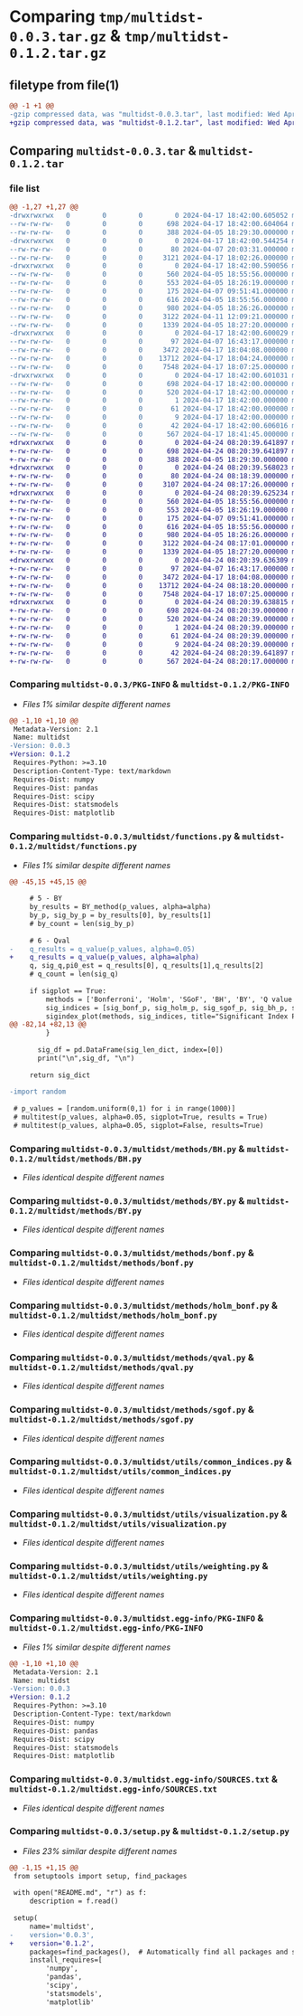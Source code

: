 # Comparing `tmp/multidst-0.0.3.tar.gz` & `tmp/multidst-0.1.2.tar.gz`

## filetype from file(1)

```diff
@@ -1 +1 @@
-gzip compressed data, was "multidst-0.0.3.tar", last modified: Wed Apr 17 18:42:00 2024, max compression
+gzip compressed data, was "multidst-0.1.2.tar", last modified: Wed Apr 24 08:20:39 2024, max compression
```

## Comparing `multidst-0.0.3.tar` & `multidst-0.1.2.tar`

### file list

```diff
@@ -1,27 +1,27 @@
-drwxrwxrwx   0        0        0        0 2024-04-17 18:42:00.605052 multidst-0.0.3/
--rw-rw-rw-   0        0        0      698 2024-04-17 18:42:00.604064 multidst-0.0.3/PKG-INFO
--rw-rw-rw-   0        0        0      388 2024-04-05 18:29:30.000000 multidst-0.0.3/README.md
-drwxrwxrwx   0        0        0        0 2024-04-17 18:42:00.544254 multidst-0.0.3/multidst/
--rw-rw-rw-   0        0        0       80 2024-04-07 20:03:31.000000 multidst-0.0.3/multidst/__init__.py
--rw-rw-rw-   0        0        0     3121 2024-04-17 18:02:26.000000 multidst-0.0.3/multidst/functions.py
-drwxrwxrwx   0        0        0        0 2024-04-17 18:42:00.590056 multidst-0.0.3/multidst/methods/
--rw-rw-rw-   0        0        0      560 2024-04-05 18:55:56.000000 multidst-0.0.3/multidst/methods/BH.py
--rw-rw-rw-   0        0        0      553 2024-04-05 18:26:19.000000 multidst-0.0.3/multidst/methods/BY.py
--rw-rw-rw-   0        0        0      175 2024-04-07 09:51:41.000000 multidst-0.0.3/multidst/methods/__init__.py
--rw-rw-rw-   0        0        0      616 2024-04-05 18:55:56.000000 multidst-0.0.3/multidst/methods/bonf.py
--rw-rw-rw-   0        0        0      980 2024-04-05 18:26:26.000000 multidst-0.0.3/multidst/methods/holm_bonf.py
--rw-rw-rw-   0        0        0     3122 2024-04-11 12:09:21.000000 multidst-0.0.3/multidst/methods/qval.py
--rw-rw-rw-   0        0        0     1339 2024-04-05 18:27:20.000000 multidst-0.0.3/multidst/methods/sgof.py
-drwxrwxrwx   0        0        0        0 2024-04-17 18:42:00.600029 multidst-0.0.3/multidst/utils/
--rw-rw-rw-   0        0        0       97 2024-04-07 16:43:17.000000 multidst-0.0.3/multidst/utils/__init__.py
--rw-rw-rw-   0        0        0     3472 2024-04-17 18:04:08.000000 multidst-0.0.3/multidst/utils/common_indices.py
--rw-rw-rw-   0        0        0    13712 2024-04-17 18:04:24.000000 multidst-0.0.3/multidst/utils/visualization.py
--rw-rw-rw-   0        0        0     7548 2024-04-17 18:07:25.000000 multidst-0.0.3/multidst/utils/weighting.py
-drwxrwxrwx   0        0        0        0 2024-04-17 18:42:00.601031 multidst-0.0.3/multidst.egg-info/
--rw-rw-rw-   0        0        0      698 2024-04-17 18:42:00.000000 multidst-0.0.3/multidst.egg-info/PKG-INFO
--rw-rw-rw-   0        0        0      520 2024-04-17 18:42:00.000000 multidst-0.0.3/multidst.egg-info/SOURCES.txt
--rw-rw-rw-   0        0        0        1 2024-04-17 18:42:00.000000 multidst-0.0.3/multidst.egg-info/dependency_links.txt
--rw-rw-rw-   0        0        0       61 2024-04-17 18:42:00.000000 multidst-0.0.3/multidst.egg-info/requires.txt
--rw-rw-rw-   0        0        0        9 2024-04-17 18:42:00.000000 multidst-0.0.3/multidst.egg-info/top_level.txt
--rw-rw-rw-   0        0        0       42 2024-04-17 18:42:00.606016 multidst-0.0.3/setup.cfg
--rw-rw-rw-   0        0        0      567 2024-04-17 18:41:45.000000 multidst-0.0.3/setup.py
+drwxrwxrwx   0        0        0        0 2024-04-24 08:20:39.641897 multidst-0.1.2/
+-rw-rw-rw-   0        0        0      698 2024-04-24 08:20:39.641897 multidst-0.1.2/PKG-INFO
+-rw-rw-rw-   0        0        0      388 2024-04-05 18:29:30.000000 multidst-0.1.2/README.md
+drwxrwxrwx   0        0        0        0 2024-04-24 08:20:39.568023 multidst-0.1.2/multidst/
+-rw-rw-rw-   0        0        0       80 2024-04-24 08:18:39.000000 multidst-0.1.2/multidst/__init__.py
+-rw-rw-rw-   0        0        0     3107 2024-04-24 08:17:26.000000 multidst-0.1.2/multidst/functions.py
+drwxrwxrwx   0        0        0        0 2024-04-24 08:20:39.625234 multidst-0.1.2/multidst/methods/
+-rw-rw-rw-   0        0        0      560 2024-04-05 18:55:56.000000 multidst-0.1.2/multidst/methods/BH.py
+-rw-rw-rw-   0        0        0      553 2024-04-05 18:26:19.000000 multidst-0.1.2/multidst/methods/BY.py
+-rw-rw-rw-   0        0        0      175 2024-04-07 09:51:41.000000 multidst-0.1.2/multidst/methods/__init__.py
+-rw-rw-rw-   0        0        0      616 2024-04-05 18:55:56.000000 multidst-0.1.2/multidst/methods/bonf.py
+-rw-rw-rw-   0        0        0      980 2024-04-05 18:26:26.000000 multidst-0.1.2/multidst/methods/holm_bonf.py
+-rw-rw-rw-   0        0        0     3122 2024-04-24 08:17:01.000000 multidst-0.1.2/multidst/methods/qval.py
+-rw-rw-rw-   0        0        0     1339 2024-04-05 18:27:20.000000 multidst-0.1.2/multidst/methods/sgof.py
+drwxrwxrwx   0        0        0        0 2024-04-24 08:20:39.636309 multidst-0.1.2/multidst/utils/
+-rw-rw-rw-   0        0        0       97 2024-04-07 16:43:17.000000 multidst-0.1.2/multidst/utils/__init__.py
+-rw-rw-rw-   0        0        0     3472 2024-04-17 18:04:08.000000 multidst-0.1.2/multidst/utils/common_indices.py
+-rw-rw-rw-   0        0        0    13712 2024-04-24 08:18:20.000000 multidst-0.1.2/multidst/utils/visualization.py
+-rw-rw-rw-   0        0        0     7548 2024-04-17 18:07:25.000000 multidst-0.1.2/multidst/utils/weighting.py
+drwxrwxrwx   0        0        0        0 2024-04-24 08:20:39.638815 multidst-0.1.2/multidst.egg-info/
+-rw-rw-rw-   0        0        0      698 2024-04-24 08:20:39.000000 multidst-0.1.2/multidst.egg-info/PKG-INFO
+-rw-rw-rw-   0        0        0      520 2024-04-24 08:20:39.000000 multidst-0.1.2/multidst.egg-info/SOURCES.txt
+-rw-rw-rw-   0        0        0        1 2024-04-24 08:20:39.000000 multidst-0.1.2/multidst.egg-info/dependency_links.txt
+-rw-rw-rw-   0        0        0       61 2024-04-24 08:20:39.000000 multidst-0.1.2/multidst.egg-info/requires.txt
+-rw-rw-rw-   0        0        0        9 2024-04-24 08:20:39.000000 multidst-0.1.2/multidst.egg-info/top_level.txt
+-rw-rw-rw-   0        0        0       42 2024-04-24 08:20:39.641897 multidst-0.1.2/setup.cfg
+-rw-rw-rw-   0        0        0      567 2024-04-24 08:20:17.000000 multidst-0.1.2/setup.py
```

### Comparing `multidst-0.0.3/PKG-INFO` & `multidst-0.1.2/PKG-INFO`

 * *Files 1% similar despite different names*

```diff
@@ -1,10 +1,10 @@
 Metadata-Version: 2.1
 Name: multidst
-Version: 0.0.3
+Version: 0.1.2
 Requires-Python: >=3.10
 Description-Content-Type: text/markdown
 Requires-Dist: numpy
 Requires-Dist: pandas
 Requires-Dist: scipy
 Requires-Dist: statsmodels
 Requires-Dist: matplotlib
```

### Comparing `multidst-0.0.3/multidst/functions.py` & `multidst-0.1.2/multidst/functions.py`

 * *Files 1% similar despite different names*

```diff
@@ -45,15 +45,15 @@
 
     # 5 - BY
     by_results = BY_method(p_values, alpha=alpha)
     by_p, sig_by_p = by_results[0], by_results[1]
     # by_count = len(sig_by_p)
 
     # 6 - Qval
-    q_results = q_value(p_values, alpha=0.05)
+    q_results = q_value(p_values, alpha=alpha)
     q, sig_q,pi0_est = q_results[0], q_results[1],q_results[2]
     # q_count = len(sig_q)
 
     if sigplot == True:
         methods = ['Bonferroni', 'Holm', 'SGoF', 'BH', 'BY', 'Q value']
         sig_indices = [sig_bonf_p, sig_holm_p, sig_sgof_p, sig_bh_p, sig_by_p, sig_q]
         sigindex_plot(methods, sig_indices, title="Significant Index Plot")
@@ -82,14 +82,13 @@
         }
       
       sig_df = pd.DataFrame(sig_len_dict, index=[0])
       print("\n",sig_df, "\n")
 
     return sig_dict
 
-import random
 
 # p_values = [random.uniform(0,1) for i in range(1000)]
 # multitest(p_values, alpha=0.05, sigplot=True, results = True)
 # multitest(p_values, alpha=0.05, sigplot=False, results=True)
```

### Comparing `multidst-0.0.3/multidst/methods/BH.py` & `multidst-0.1.2/multidst/methods/BH.py`

 * *Files identical despite different names*

### Comparing `multidst-0.0.3/multidst/methods/BY.py` & `multidst-0.1.2/multidst/methods/BY.py`

 * *Files identical despite different names*

### Comparing `multidst-0.0.3/multidst/methods/bonf.py` & `multidst-0.1.2/multidst/methods/bonf.py`

 * *Files identical despite different names*

### Comparing `multidst-0.0.3/multidst/methods/holm_bonf.py` & `multidst-0.1.2/multidst/methods/holm_bonf.py`

 * *Files identical despite different names*

### Comparing `multidst-0.0.3/multidst/methods/qval.py` & `multidst-0.1.2/multidst/methods/qval.py`

 * *Files identical despite different names*

### Comparing `multidst-0.0.3/multidst/methods/sgof.py` & `multidst-0.1.2/multidst/methods/sgof.py`

 * *Files identical despite different names*

### Comparing `multidst-0.0.3/multidst/utils/common_indices.py` & `multidst-0.1.2/multidst/utils/common_indices.py`

 * *Files identical despite different names*

### Comparing `multidst-0.0.3/multidst/utils/visualization.py` & `multidst-0.1.2/multidst/utils/visualization.py`

 * *Files identical despite different names*

### Comparing `multidst-0.0.3/multidst/utils/weighting.py` & `multidst-0.1.2/multidst/utils/weighting.py`

 * *Files identical despite different names*

### Comparing `multidst-0.0.3/multidst.egg-info/PKG-INFO` & `multidst-0.1.2/multidst.egg-info/PKG-INFO`

 * *Files 1% similar despite different names*

```diff
@@ -1,10 +1,10 @@
 Metadata-Version: 2.1
 Name: multidst
-Version: 0.0.3
+Version: 0.1.2
 Requires-Python: >=3.10
 Description-Content-Type: text/markdown
 Requires-Dist: numpy
 Requires-Dist: pandas
 Requires-Dist: scipy
 Requires-Dist: statsmodels
 Requires-Dist: matplotlib
```

### Comparing `multidst-0.0.3/multidst.egg-info/SOURCES.txt` & `multidst-0.1.2/multidst.egg-info/SOURCES.txt`

 * *Files identical despite different names*

### Comparing `multidst-0.0.3/setup.py` & `multidst-0.1.2/setup.py`

 * *Files 23% similar despite different names*

```diff
@@ -1,15 +1,15 @@
 from setuptools import setup, find_packages
 
 with open("README.md", "r") as f:
     description = f.read()
 
 setup(
     name='multidst',
-    version='0.0.3',
+    version='0.1.2',
     packages=find_packages(),  # Automatically find all packages and subpackages
     install_requires=[
         'numpy', 
         'pandas',
         'scipy',
         'statsmodels',
         'matplotlib'
```

